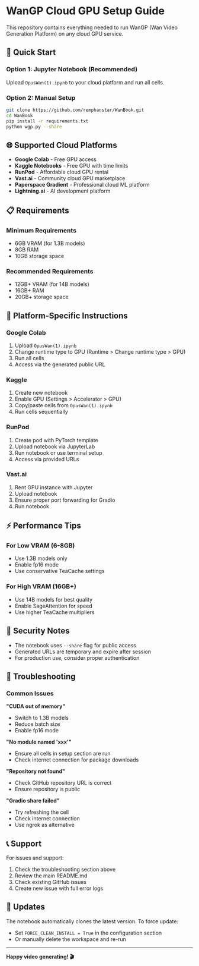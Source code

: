 # WanGP Cloud GPU Setup Guide

This repository contains everything needed to run WanGP (Wan Video Generation Platform) on any cloud GPU service.

## 🚀 Quick Start

### Option 1: Jupyter Notebook (Recommended)
Upload `OpusWan(1).ipynb` to your cloud platform and run all cells.

### Option 2: Manual Setup
```bash
git clone https://github.com/remphanstar/WanBook.git
cd WanBook
pip install -r requirements.txt
python wgp.py --share
```

## 🌐 Supported Cloud Platforms

- **Google Colab** - Free GPU access
- **Kaggle Notebooks** - Free GPU with time limits
- **RunPod** - Affordable cloud GPU rental
- **Vast.ai** - Community cloud GPU marketplace
- **Paperspace Gradient** - Professional cloud ML platform
- **Lightning.ai** - AI development platform

## 📋 Requirements

### Minimum Requirements
- 6GB VRAM (for 1.3B models)
- 8GB RAM
- 10GB storage space

### Recommended Requirements
- 12GB+ VRAM (for 14B models)
- 16GB+ RAM
- 20GB+ storage space

## 🔧 Platform-Specific Instructions

### Google Colab
1. Upload `OpusWan(1).ipynb`
2. Change runtime type to GPU (Runtime > Change runtime type > GPU)
3. Run all cells
4. Access via the generated public URL

### Kaggle
1. Create new notebook
2. Enable GPU (Settings > Accelerator > GPU)
3. Copy/paste cells from `OpusWan(1).ipynb`
4. Run cells sequentially

### RunPod
1. Create pod with PyTorch template
2. Upload notebook via JupyterLab
3. Run notebook or use terminal setup
4. Access via provided URLs

### Vast.ai
1. Rent GPU instance with Jupyter
2. Upload notebook
3. Ensure proper port forwarding for Gradio
4. Run notebook

## ⚡ Performance Tips

### For Low VRAM (6-8GB)
- Use 1.3B models only
- Enable fp16 mode
- Use conservative TeaCache settings

### For High VRAM (16GB+)
- Use 14B models for best quality
- Enable SageAttention for speed
- Use higher TeaCache multipliers

## 🔐 Security Notes

- The notebook uses `--share` flag for public access
- Generated URLs are temporary and expire after session
- For production use, consider proper authentication

## 🐛 Troubleshooting

### Common Issues

**"CUDA out of memory"**
- Switch to 1.3B models
- Reduce batch size
- Enable fp16 mode

**"No module named 'xxx'"**
- Ensure all cells in setup section are run
- Check internet connection for package downloads

**"Repository not found"**
- Check GitHub repository URL is correct
- Ensure repository is public

**"Gradio share failed"**
- Try refreshing the cell
- Check internet connection
- Use ngrok as alternative

## 📞 Support

For issues and support:
1. Check the troubleshooting section above
2. Review the main README.md
3. Check existing GitHub issues
4. Create new issue with full error logs

## 🔄 Updates

The notebook automatically clones the latest version. To force update:
- Set `FORCE_CLEAN_INSTALL = True` in the configuration section
- Or manually delete the workspace and re-run

---

**Happy video generating! 🎬**